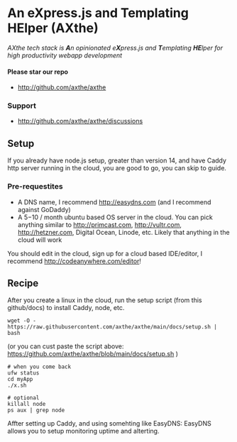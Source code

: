 
# An eXpress.js and Templating HElper (AXthe)
<i>AXthe tech stack is <b>A</b>n opinionated e<b>X</b>press.js and <b>T</b>emplating <b>HE</b>lper for high productivity webapp development</i>

#### Please star our repo
- http://github.com/axthe/axthe

### Support
- http://github.com/axthe/axthe/discussions

## Setup
If you already have node.js setup, greater than version 14, and have Caddy http server running in the cloud, you are good to go, you can skip to guide.


### Pre-requestites
- A DNS name, I recommend http://easydns.com (and I recommend against GoDaddy)
- A $5-$10 / month ubuntu based OS server in the cloud. You can pick anything similar to http://primcast.com, http://vultr.com, http://hetzner.com, Digital Ocean, Linode, etc. Likely that anything in the cloud will work

You should edit in the cloud, sign up for a cloud based IDE/editor,  I recommend http://codeanywhere.com/editor!


## Recipe
After you create a linux in the cloud, run the setup script (from this github/docs) to install Caddy, node, etc.

```
wget -O - https://raw.githubusercontent.com/axthe/axthe/main/docs/setup.sh | bash
```
(or you can cust paste the script above: https://github.com/axthe/axthe/blob/main/docs/setup.sh )

```
# when you come back
ufw status
cd myApp
./x.sh

# optional
killall node
ps aux | grep node
```

Affter setting up Caddy, and using somehting like EasyDNS: EasyDNS allows you to setup monitoring uptime and alterting.
